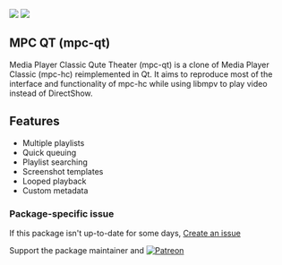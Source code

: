 [![](https://img.shields.io/chocolatey/v/mpc-qt?color=green&label=mpc-qt)](https://chocolatey.org/packages/mpc-qt) [![](https://img.shields.io/chocolatey/dt/mpc-qt)](https://chocolatey.org/packages/mpc-qt)

## MPC QT (mpc-qt)
Media Player Classic Qute Theater (mpc-qt) is a clone of Media Player Classic (mpc-hc) reimplemented in Qt. It aims to reproduce most of the interface and 
functionality of mpc-hc while using libmpv to play video instead of DirectShow.

## Features

- Multiple playlists
- Quick queuing
- Playlist searching
- Screenshot templates
- Looped playback
- Custom metadata

### Package-specific issue
If this package isn't up-to-date for some days, [Create an issue](https://github.com/tunisiano187/Chocolatey-packages/issues/new/choose)

Support the package maintainer and [![Patreon](https://cdn.jsdelivr.net/gh/tunisiano187/Chocolatey-packages@d15c4e19c709e7148588d4523ffc6dd3cd3c7e5e/icons/patreon.png)](https://www.patreon.com/bePatron?u=39585820)

